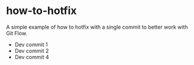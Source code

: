 how-to-hotfix
=============

A simple example of how to hotfix with a single commit to better work with Git Flow.

- Dev commit 1
- Dev commit 2
- Dev commit 4